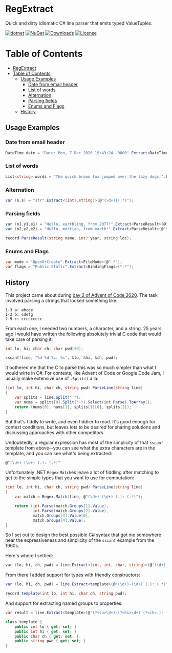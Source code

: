 # RegExtract
Quick and dirty idiomatic C# line parser that emits typed ValueTuples.

[![dotnet](https://github.com/sblom/RegExtract/workflows/dotnet/badge.svg)](https://github.com/sblom/RegExtract/actions)
[![NuGet](https://img.shields.io/nuget/v/RegExtract.svg)](https://www.nuget.org/packages/RegExtract/)
[![Downloads](https://img.shields.io/nuget/dt/RegExtract.svg)](https://www.nuget.org/packages/RegExtract/)
[![License](https://img.shields.io/badge/license-MIT-blue.svg)](LICENSE)

# Table of Contents
- [RegExtract](#regextract)
- [Table of Contents](#table-of-contents)
  - [Usage Examples](#usage-examples)
    - [Date from email header](#date-from-email-header)
    - [List of words](#list-of-words)
    - [Alternation](#alternation)
    - [Parsing fields](#parsing-fields)
    - [Enums and Flags](#enums-and-flags)
  - [History](#history)

## Usage Examples
### Date from email header
```csharp
DateTime date = "Date: Mon, 7 Dec 2020 19:43:24 -0800".Extract<DateTime>(@"Date: (.*)");
```
### List of words
```csharp
List<string> words = "The quick brown fox jumped over the lazy dogs.".Extract<List<string>>(@"(?:(\w+)\W*)+");
```
### Alternation
```csharp
var (n,s) = "str".Extract<(int?,string)>(@"(\d+)|(.*)");
```
### Parsing fields
```csharp
var (n1,y1,e1) = "Hello, earthling, from 2077!".Extract<ParseResult>(@"Hello, (.*), from (?:(\d+)|(.*))!");
var (n2,y2,e2) = "Hello, martian, from earth!".Extract<ParseResult>(@"Hello, (.*), from (?:(\d+)|(.*))!");

record ParseResult(string name, int? year, string loc);
```
### Enums and Flags
```csharp
var mode = "OpenOrCreate".Extract<FileMode>(@".*");
var flags = "Public,Static".Extract<BindingFlags>(".*");
```
## History
This project came about during [day 2 of Advent of Code 2020][1].
The task involved parsing a strings that looked something like:

    1-3 a: abcde
    1-3 b: cdefg
    2-9 c: ccccccccc

[1]: https://adventofcode.com/2020/day/2

From each one, I needed two numbers, a character, and a string.
25 years ago I would have written the following absolutely trivial C code that would take care of parsing it:

```c
int lo, hi; char ch; char pwd[50];

sscanf(line, "%d-%d %c: %s", &lo, &hi, &ch, pwd);
```


It bothered me that the C to parse this was so much simpler than what I would wirte in C#.
For contests, like Advent of Code or Google Code Jam, I usually make extensive use of `.Split()` a la:

```csharp
(int lo, int hi, char ch, string pwd) ParseLine(string line)
{
    var splits = line.Split(" ");
    var nums = splits[0].Split("-").Select(int.Parse).ToArray();
    return (nums[0], nums[1], splits[1][0], splits[2]);
}
```

But that's fiddly to write, and even fiddlier to read.
It's good enough for contest conditions, but leaves lots to be desired for sharing solutions and discussing approaches with other competitors.

Undoubtedly, a regular expression has most of the simplicity of that `sscanf` template from above--you can see what the extra characters are in the template, and you can see what's being extracted:

```csharp
@"(\d+)-(\d+) (.): (.*)"
```

Unfortunately .NET `Regex` `Match`es leave a lot of fiddling after matching to get to the simple types that you want to use for computation:

```csharp
(int lo, int hi, char ch, string pwd) ParseLine(string line)
{
    var match = Regex.Match(line, @"(\d+)-(\d+) (.): (.*)");

    return (int.Parse(match.Groups[1].Value),
            int.Parse(match.Groups[2].Value),
            match.Groups[3].Value[0],
            match.Groups[4].Value);
}
```

So I set out to design the best possible C# syntax that got me somewhere near the expressiveness and simplicity of the `sscanf` example from the 1960s.

Here's where I settled:

```csharp
var (lo, hi, ch, pwd) = line.Extract<(int, int, char, string)>(@"(\d+)-(\d+) (.): (.*)");
```

From there I added support for types with friendly constructors:

```csharp
var (lo, hi, ch, pwd) = line.Extract<template>(@"(\d+)-(\d+) (.): (.*)");

record template(int lo, int hi, char ch, string pwd);
```

And support for extracting named groups to properties:

```csharp
var result = line.Extract<template>(@"(?<lo>\d+)-(?<hi>\d+) (?<ch>.): (?<pwd>.*)");

class template {
    public int lo { get; set; }
    public int hi { get; set; }
    public char ch { get; set; }
    public string pwd { get; set; }
}
```